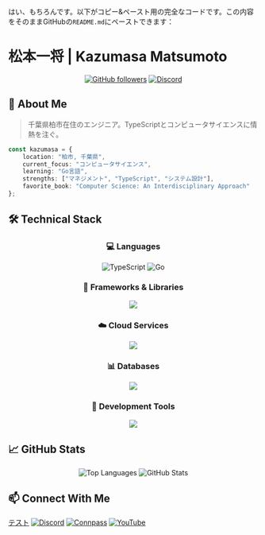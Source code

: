 はい、もちろんです。以下がコピー&ペースト用の完全なコードです。この内容をそのままGitHubの`README.md`にペーストできます：

# 松本一将 | Kazumasa Matsumoto
<div align="center">
  
[![GitHub followers](https://img.shields.io/github/followers/kazumasamatsumoto?style=social)](https://github.com/kazumasamatsumoto)
[![Discord](https://img.shields.io/badge/Discord-kazumasa2793-7289DA?logo=discord&logoColor=white)](https://discord.com/users/kazumasa2793)
</div>

## 👋 About Me 
> 千葉県柏市在住のエンジニア。TypeScriptとコンピュータサイエンスに情熱を注ぐ。
```typescript
const kazumasa = {
    location: "柏市, 千葉県",
    current_focus: "コンピュータサイエンス",
    learning: "Go言語",
    strengths: ["マネジメント", "TypeScript", "システム設計"],
    favorite_book: "Computer Science: An Interdisciplinary Approach"
};
```

## 🛠️ Technical Stack
<div align="center">

### 💻 Languages
![TypeScript](https://img.shields.io/badge/TypeScript-007ACC?style=for-the-badge&logo=typescript&logoColor=white)
![Go](https://img.shields.io/badge/Go-00ADD8?style=for-the-badge&logo=go&logoColor=white)

### 🚀 Frameworks & Libraries
<img src="https://skillicons.dev/icons?i=next,nest" />

### ☁️ Cloud Services
<img src="https://skillicons.dev/icons?i=aws,azure,firebase" />

### 📊 Databases
<img src="https://skillicons.dev/icons?i=mysql,postgresql" />

### 🔧 Development Tools
<img src="https://skillicons.dev/icons?i=docker,git,github,vscode,figma" />
</div>

## 📈 GitHub Stats
<div align="center">
  
![Top Languages](https://github-readme-stats.vercel.app/api/top-langs?username=kazumasamatsumoto&show_icons=true&locale=en&layout=compact&theme=tokyonight)
![GitHub Stats](https://github-readme-stats.vercel.app/api?username=kazumasamatsumoto&show_icons=true&theme=tokyonight)
</div>

## 📫 Connect With Me
[テスト](https://connpass.com/user/kazumasa0509/)
[![Discord](https://img.shields.io/badge/Discord-kazumasa2793-7289DA?style=for-the-badge&logo=discord&logoColor=white)](https://discord.com/users/kazumasa2793)
[![Connpass](https://img.shields.io/badge/Connpass-kazumasa0509-00B900?style=for-the-badge&logo=groups&logoColor=white)](https://connpass.com/user/kazumasa0509/)
[![YouTube](https://img.shields.io/badge/YouTube-non--kcal-FF0000?style=for-the-badge&logo=youtube&logoColor=white)](https://www.youtube.com/@non-kcal)
